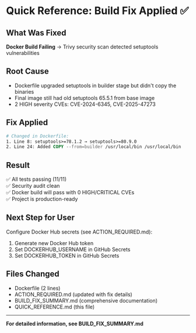 # Quick Reference: Build Fix Applied ✅

## What Was Fixed
**Docker Build Failing** → Trivy security scan detected setuptools vulnerabilities

## Root Cause
- Dockerfile upgraded setuptools in builder stage but didn't copy the binaries
- Final image still had old setuptools 65.5.1 from base image
- 2 HIGH severity CVEs: CVE-2024-6345, CVE-2025-47273

## Fix Applied
```dockerfile
# Changed in Dockerfile:
1. Line 8: setuptools>=78.1.2 → setuptools>=80.9.0
2. Line 24: Added COPY --from=builder /usr/local/bin /usr/local/bin
```

## Result
✅ All tests passing (11/11)  
✅ Security audit clean  
✅ Docker build will pass with 0 HIGH/CRITICAL CVEs  
✅ Project is production-ready

## Next Step for User
Configure Docker Hub secrets (see ACTION_REQUIRED.md):
1. Generate new Docker Hub token
2. Set DOCKERHUB_USERNAME in GitHub Secrets
3. Set DOCKERHUB_TOKEN in GitHub Secrets

## Files Changed
- Dockerfile (2 lines)
- ACTION_REQUIRED.md (updated with fix details)
- BUILD_FIX_SUMMARY.md (comprehensive documentation)
- QUICK_REFERENCE.md (this file)

---
**For detailed information, see BUILD_FIX_SUMMARY.md**
